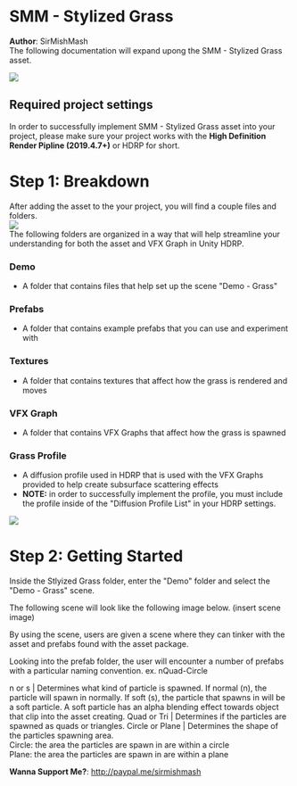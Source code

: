 # SMM - Stylized Grass
**Author**: SirMishMash  
The following documentation will expand upong the SMM - Stylized Grass asset.

<img src = "https://github.com/SirMishMash/Unity-StylizedGrass/blob/main/Git_docImages/Grass1.jpg" />  

## Required project settings  
In order to successfully implement SMM - Stylized Grass asset into your project, please make sure your project works with the **High Definition Render Pipline (2019.4.7+)** or HDRP for short.

# Step 1: Breakdown
After adding the asset to the your project, you will find a couple files and folders. <br>
<img src = "https://github.com/SirMishMash/Unity-StylizedGrass/blob/main/Git_docImages/Starting1.JPG" /> <br>
The following folders are organized in a way that will help streamline your understanding for both the asset and VFX Graph in Unity HDRP. <br>

### Demo <br>
- A folder that contains files that help set up the scene "Demo - Grass" <br>
### Prefabs <br>
- A folder that contains example prefabs that you can use and experiment with <br>
### Textures <br>
- A folder that contains textures that affect how the grass is rendered and moves <br>
### VFX Graph <br>
- A folder that contains VFX Graphs that affect how the grass is spawned <br>
### Grass Profile <br>
- A diffusion profile used in HDRP that is used with the VFX Graphs provided to help create subsurface scattering effects
- **NOTE:** in order to successfully implement the profile, you must include the profile inside of the "Diffusion Profile List" in your HDRP settings.

 <img src = "https://github.com/SirMishMash/Unity-StylizedGrass/blob/main/Git_docImages/Starting2.jpg" /> 

# Step 2: Getting Started

Inside the Stlyized Grass folder, enter the "Demo" folder and select the "Demo - Grass" scene.

The following scene will look like the following image below. (insert scene image)

By using the scene, users are given a scene where they can tinker with the asset and prefabs found with the asset package. 

Looking into the prefab folder, the user will encounter a number of prefabs with a particular naming convention. 
ex. nQuad-Circle

n or s | Determines what kind of particle is spawned. If normal (n), the particle will spawn in normally. If soft (s), the particle that spawns in will be a soft particle. A soft particle has an alpha blending effect towards object that clip into the asset creating.
Quad or Tri | Determines if the particles are spawned as quads or triangles.
Circle or Plane | Determines the shape of the particles spawning area. <br>Circle: the area the particles are spawn in are within a circle <br>Plane: the area the particles are spawn in are within a plane

  


**Wanna Support Me?**: http://paypal.me/sirmishmash
